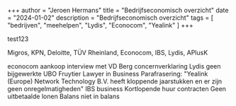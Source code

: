 +++
author = "Jeroen Hermans"
title = "Bedrijfseconomisch overzicht"
date = "2024-01-02"
description = "Bedrijfseconomisch overzicht"
tags = [
    "bedrijven", "meehelpen", "Lydis", "Econocom", "Yealink"
]
+++

test123
<!--more-->
Migros, KPN, Deloitte, TÜV Rheinland, Econocom, IBS, Lydis, APlusK

econocom aankoop
interview met VD Berg
concernverklaring
Lydis geen bijgewerkte UBO
Fruytier Lawyer in Business
Parafrasering: "Yealink (Europe) Network Technology B.V. heeft kloppende jaarstukken en er zijn geen onregelmatigheden"
IBS business
Kortlopende huur contracten
Geen uitbetaalde lonen
Balans niet in balans
